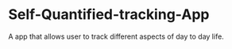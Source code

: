 # Self-Quantified-tracking-App
A app that allows user to track different aspects of day to day life.
